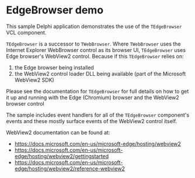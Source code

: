 EdgeBrowser demo
================

This sample Delphi application demonstrates the use of the `TEdgeBrowser` VCL component.

`TEdgeBrowser` is a successor to `TWebBrowser`. Where `TWebBrowser` uses the Internet Explorer WebBrowser control as its browser UI, `TEdgeBrowser` uses Edge browser's WebView2 control. Because if this `TEdgeBrowser` relies on:

1.  the Edge browser being installed
2.  the WebView2 control loader DLL being available (part of the Microsoft WebView2 SDK)

Please see the documentation for `TEdgeBrowser` for full details on how to get it up and running with the Edge (Chromium) browser and the WebView2 browser control

The sample includes event handlers for all of the `TEdgeBrowser` component's events and these mostly surface events of the WebView2 control itself.

WebView2 documentation can be found at:

*   https://docs.microsoft.com/en-us/microsoft-edge/hosting/webview2
*   https://docs.microsoft.com/en-us/microsoft-edge/hosting/webview2/gettingstarted
*   https://docs.microsoft.com/en-us/microsoft-edge/hosting/webview2/reference-webview2